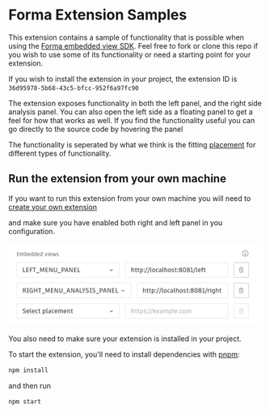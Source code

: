 # Forma Extension Samples

This extension contains a sample of functionality that is possible when using the [Forma embedded view SDK](https://app.autodeskforma.com/forma-embedded-view-sdk/docs/index.html). Feel free to fork or clone this repo if you wish to use some
of its functionality or need a starting point for your extension.

If you wish to install the extension in your project, the extension ID is `36d95978-5b68-43c5-bfcc-952f6a97fc90`

The extension exposes functionality in both the left panel, and the right side analysis panel.
You can also open the left side as a floating panel to get a feel for how that works as well.
If you find the functionality useful you can go directly to the source code by hovering the panel

The functionality is seperated by what we think is the fitting [placement](https://aps.autodesk.com/en/docs/forma/v1/embedded-views/introduction/) for different types of functionality.

## Run the extension from your own machine

If you want to run this extension from your own machine you will need to [create your own extension](https://aps.autodesk.com/en/docs/forma/v1/overview/getting-started/)

and make sure you have enabled both right and left panel in you configuration.

![Config](extension-config.png)

You also need to make sure your extension is installed in your project.

To start the extension, you'll need to install dependencies with [pnpm](https://pnpm.io/installation):

```sh
npm install
```

and then run

```sh
npm start
```
